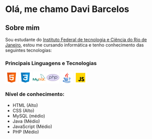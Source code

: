 # Olá, me chamo Davi Barcelos 
## Sobre mim

Sou estudante do <a href="https://l.facebook.com/l.php?u=http%3A%2F%2Fifrj.edu.br%2Farraialdocabo%3Ffbclid%3DIwAR3YsrjZjvQgSTjlQbEmuA9rCoZPyfv6wsgJyL64SMWj23vgCX4K4mAGvvw&h=AT1mczKF67cDpzulJfOEAL-ZuvQvPC5UBiClpWy3sLHjxvgLOjgDt6ZB5TpkV7VuEgE1Ub_scaENLHmYsjLXL-t3s8o6qOUcqqU1LWVQnodVtimSifluRu_Nz8oZyhvjDpG01w">Instituto Federal de tecnologia e Ciência do Rio de Janeiro</a>, estou me cursando informática e tenho conhecimento das seguintes tecnologias:

### Principais Linguagens e Tecnologias
<div style="display: inline_block">
  <img align="center" height="40" width:"40" src="icons8-html-5.svg"/>
  <img align="center" height="40" width:"40" src="icons8-css3.svg"/>
  <img align="center" height="40" width:"40" src="icons8-mysql-logo.svg" />
  <img align="center" height="40" width:"40" src="icons8-php-logo.svg"/>
  <img align="center" height="40" width:"40" src="icons8-java.svg"/>
  <img align="center" height="40" width:"40" src="icons8-javascript.svg"/>
</div>

### Nível de conhecimento:
- HTML (Alto)
- CSS (Alto) 
- MySQL (médio)
- Java (Médio)
- JavaScript (Médio)
- PHP (Médio)

